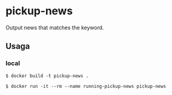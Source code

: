 # pickup-news
Output news that matches the keyword.

## Usaga
### local
```
$ docker build -t pickup-news .
```

```
$ docker run -it --rm --name running-pickup-news pickup-news
```